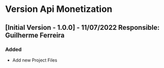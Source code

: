 # Version Api Monetization

## [Initial Version - 1.0.0] - 11/07/2022 Responsible: Guilherme Ferreira

### Added

* Add new Project Files